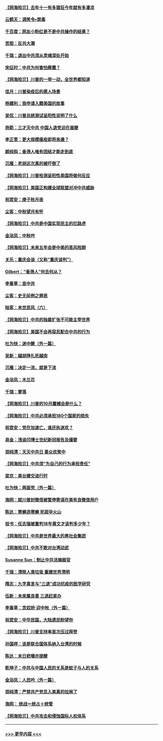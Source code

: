 #### [【网海拾贝】去年十一有多猖狂今年就有多凄凉](../pages/nsc993/n12463649.md?t=10100851) 
#### [云鹤天：调笑令▪禁毒](../pages/nsc993/n12462975.md?t=10100851) 
#### [千百度：网友小粉红是不是中共操作的结果？](../pages/nsc993/n12461025.md?t=10100851) 
#### [苦胆：反共大潮](../pages/nsc993/n12459469.md?t=10100851) 
#### [千瑞：退出中共须从灵魂深处开始](../pages/nsc993/n12459437.md?t=10100851) 
#### [宋征时：中共为何害怕蔡霞？](../pages/nsc993/n12459097.md?t=10100851) 
#### [【网海拾贝】川普的一举一动，全世界都知道](../pages/nsc993/n12458825.md?t=10100851) 
#### [佳月：川普染疫后的感人场景](../pages/nsc993/n12456994.md?t=10100851) 
#### [杨建利：我申请入籍美国的故事](../pages/nsc993/n12455635.md?t=10100851) 
#### [吴侃：川普总统测试呈阳性说明了什么](../pages/nsc993/n12451869.md?t=10100851) 
#### [扬箭：三才灭中共 中国人退党迫在眉睫](../pages/nsc993/n12451842.md?t=10100851) 
#### [李正宽：更大规模瘟疫即将来袭？](../pages/nsc993/n12451455.md?t=10100851) 
#### [颜纯钩：香港人唯有团结才能走到底](../pages/nsc993/n12450870.md?t=10100851) 
#### [沉雁：老胡这次真的被吓倒了](../pages/nsc993/n12449796.md?t=10100851) 
#### [【网海拾贝】川普检测呈阳性美国将做何反应](../pages/nsc993/n12449042.md?t=10100851) 
#### [【网海拾贝】美国正构建全球联盟对冲中共威胁](../pages/nsc993/n12446580.md?t=10100851) 
#### [祝君安：庚子秋月夜](../pages/nsc993/n12445870.md?t=10100851) 
#### [尘客：中秋望月有怀](../pages/nsc993/n12444632.md?t=10100851) 
#### [【网海拾贝】中共是中国实现民主的拦路虎](../pages/nsc993/n12443573.md?t=10100851) 
#### [金浴凤：中秋吟](../pages/nsc993/n12441773.md?t=10100851) 
#### [【网海拾贝】未来五年会是中美的高风险期](../pages/nsc993/n12440760.md?t=10100851) 
#### [关乐：重庆会谈（又称“重庆谈判”）](../pages/nsc993/n12437525.md?t=10100851) 
#### [Gilbert：“香港人”何去何从？](../pages/nsc993/n12435894.md?t=10100851) 
#### [李春草：哀中共](../pages/nsc993/n12435874.md?t=10100851) 
#### [尘客：史无前例之罪恶](../pages/nsc993/n12435762.md?t=10100851) 
#### [陆客：末世民风（六）](../pages/nsc993/n12435354.md?t=10100851) 
#### [【网海拾贝】中共的独裁扩张不可能主宰世界](../pages/nsc993/n12435151.md?t=10100851) 
#### [【网海拾贝】美国不会再容忍配合中共的行为](../pages/nsc993/n12433808.md?t=10100851) 
#### [吐为快：迷中醒（外一篇）](../pages/nsc993/n12433585.md?t=10100851) 
#### [吴新：越胡挣扎死越突](../pages/nsc993/n12433562.md?t=10100851) 
#### [沉雁：决定一流，就是下流](../pages/nsc993/n12432128.md?t=10100851) 
#### [金浴凤：木兰花](../pages/nsc993/n12432124.md?t=10100851) 
#### [千瑞：寥落](../pages/nsc993/n12432071.md?t=10100851) 
#### [【网海拾贝】川普的10月震撼会是什么？](../pages/nsc993/n12431624.md?t=10100851) 
#### [【网海拾贝】中共必须承担180个国家的损失](../pages/nsc993/n12428893.md?t=10100851) 
#### [祝君安：党在加速亡，谁还执迷欢？](../pages/nsc993/n12428652.md?t=10100851) 
#### [易金：浅谈闫博士世纪新冠报告及撮要](../pages/nsc993/n12426822.md?t=10100851) 
#### [郑纯清：天灭中共日 善众欢笑中](../pages/nsc993/n12426784.md?t=10100851) 
#### [【网海拾贝】中共须“为自己的行为承担责任”](../pages/nsc993/n12426067.md?t=10100851) 
#### [梁京：美台建交进行时](../pages/nsc993/n12424066.md?t=10100851) 
#### [吐为快：两面党（外一篇）](../pages/nsc993/n12424043.md?t=10100851) 
#### [海网：就川普封微信被暂停寄语在美有良微信用户](../pages/nsc993/n12424021.md?t=10100851) 
#### [陈达：寒蝉造寒蝉 死寂孕火山](../pages/nsc993/n12423958.md?t=10100851) 
#### [投书：任志强被重判18年黄文才该判多少年？](../pages/nsc993/n12423672.md?t=10100851) 
#### [【网海拾贝】中共是世界最大的黑社会集团](../pages/nsc993/n12423543.md?t=10100851) 
#### [【网海拾贝】中共不敢对台湾动武](../pages/nsc993/n12421418.md?t=10100851) 
#### [Susanne Sun：制止中共活摘器官](../pages/nsc993/n12419654.md?t=10100851) 
#### [千瑞：清除人类垃圾 重建世界清明](../pages/nsc993/n12419414.md?t=10100851) 
#### [隋志：九字真言与“三退”成功抗疫的医学研究](../pages/nsc993/n12419248.md?t=10100851) 
#### [伍新：未来属良善 三退赶紧办](../pages/nsc993/n12418496.md?t=10100851) 
#### [李春草：念奴娇·迎中秋（外一篇）](../pages/nsc993/n12418465.md?t=10100851) 
#### [祝君安：中华民国，大陆遗民盼望你](../pages/nsc993/n12418089.md?t=10100851) 
#### [【网海拾贝】川普支持率首次压过拜登](../pages/nsc993/n12418050.md?t=10100851) 
#### [孙国祥：该是联合国体系纳入台湾的时候](../pages/nsc993/n12417369.md?t=10100851) 
#### [陈达：末日悲嚎亦提醒](../pages/nsc993/n12416736.md?t=10100851) 
#### [乾坤子：中共与中国人民的关系是蚊子与人的关系](../pages/nsc993/n12416632.md?t=10100851) 
#### [金浴凤：人民吟（外一篇）](../pages/nsc993/n12416567.md?t=10100851) 
#### [郑纯清：严禁共产党员入美真的拉闸了](../pages/nsc993/n12416550.md?t=10100851) 
#### [海网： 统战＝统占＋统管](../pages/nsc993/n12416404.md?t=10100851) 
#### [【网海拾贝】中共攻击和侵蚀国际人权体系](../pages/nsc993/n12416250.md?t=10100851) 

----
#### [ >>> 更早内容 <<< ](../indexes/nsc993-earlier.md)
